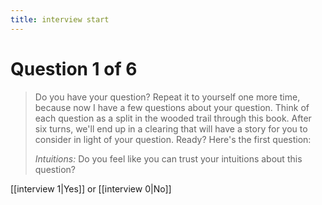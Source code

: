 ```yaml
---
title: interview start
---
```

# Question 1 of 6

> Do you have your question? Repeat it to yourself one more time, because now I have a few questions about your question. Think of each question as a split in the wooded trail through this book. After six turns, we'll end up in a clearing that will have a story for you to consider in light of your question. Ready? Here's the first question: 
> 
> *Intuitions:* Do you feel like you can trust your intuitions about this question?

[[interview 1|Yes]] or [[interview 0|No]] 